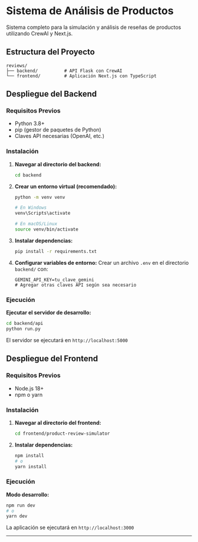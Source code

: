 # Sistema de Análisis de Productos

Sistema completo para la simulación y análisis de reseñas de productos utilizando CrewAI y Next.js.

## Estructura del Proyecto

```
reviews/
├── backend/          # API Flask con CrewAI
└── frontend/         # Aplicación Next.js con TypeScript
```

## Despliegue del Backend

### Requisitos Previos
- Python 3.8+
- pip (gestor de paquetes de Python)
- Claves API necesarias (OpenAI, etc.)

### Instalación

1. **Navegar al directorio del backend:**
   ```bash
   cd backend
   ```

2. **Crear un entorno virtual (recomendado):**
   ```bash
   python -m venv venv
   
   # En Windows
   venv\Scripts\activate
   
   # En macOS/Linux
   source venv/bin/activate
   ```

3. **Instalar dependencias:**
   ```bash
   pip install -r requirements.txt
   ```

4. **Configurar variables de entorno:**
   Crear un archivo `.env` en el directorio `backend/` con:
   ```env
   GEMINI_API_KEY=tu_clave_gemini
   # Agregar otras claves API según sea necesario
   ```

### Ejecución

**Ejecutar el servidor de desarrollo:**
```bash
cd backend/api
python run.py
```

El servidor se ejecutará en `http://localhost:5000`


## Despliegue del Frontend

### Requisitos Previos
- Node.js 18+
- npm o yarn

### Instalación

1. **Navegar al directorio del frontend:**
   ```bash
   cd frontend/product-review-simulator
   ```

2. **Instalar dependencias:**
   ```bash
   npm install
   # o
   yarn install
   ```
### Ejecución

**Modo desarrollo:**
```bash
npm run dev
# o
yarn dev
```



La aplicación se ejecutará en `http://localhost:3000`

---

